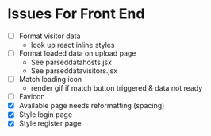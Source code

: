 # Issues For Front End

- [ ] Format visitor data
    - look up react inline styles
- [ ] Format loaded data on upload page
    - See parseddatahosts.jsx
    - See parseddatavisitors.jsx
- [ ] Match loading icon
    - render gif if match button triggered & data not ready
- [ ] Favicon
- [x] Available page needs reformatting (spacing)
- [x] Style login page
- [x] Style register page

